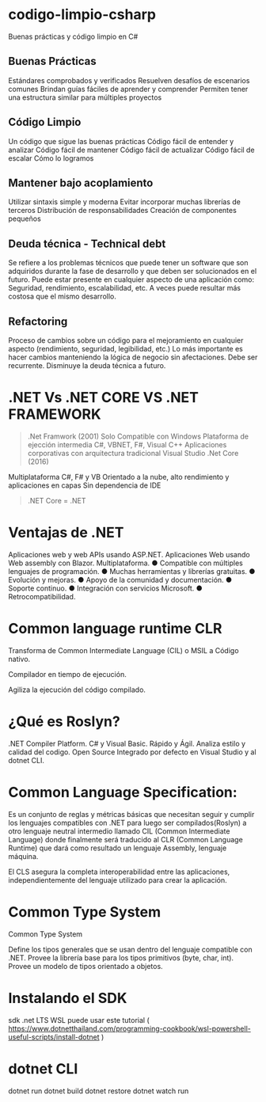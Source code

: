 # codigo-limpio-csharp
Buenas prácticas y código limpio en C#

## Buenas Prácticas

Estándares comprobados y verificados
Resuelven desafíos de escenarios comunes
Brindan guías fáciles de aprender y comprender
Permiten tener una estructura similar para múltiples proyectos
## Código Limpio

Un código que sigue las buenas prácticas
Código fácil de entender y analizar
Código fácil de mantener
Código fácil de actualizar
Código fácil de escalar
Cómo lo logramos

## Mantener bajo acoplamiento
Utilizar sintaxis simple y moderna
Evitar incorporar muchas librerías de terceros
Distribución de responsabilidades
Creación de componentes pequeños
## Deuda técnica - Technical debt

Se refiere a los problemas técnicos que puede tener un software que son adquiridos durante la fase de desarrollo y que deben ser solucionados en el futuro.
Puede estar presente en cualquier aspecto de una aplicación como: Seguridad, rendimiento, escalabilidad, etc.
A veces puede resultar más costosa que el mismo desarrollo.
## Refactoring

Proceso de cambios sobre un código para el mejoramiento en cualquier aspecto (rendimiento, seguridad, legibilidad, etc.)
Lo más importante es hacer cambios manteniendo la lógica de negocio sin afectaciones.
Debe ser recurrente.
Disminuye la deuda técnica a futuro.

# .NET Vs .NET CORE VS .NET FRAMEWORK
> .Net Framwork (2001)
Solo Compatible con Windows
Plataforma de ejección intermedia
C#, VBNET, F#, Visual C++
Aplicaciones corporativas con arquitectura tradicional
Visual Studio
> .Net Core (2016)

Multiplataforma
C#, F# y VB
Orientado a la nube, alto rendimiento y aplicaciones en capas
Sin dependencia de IDE
> .NET Core = .NET

# Ventajas de .NET
Aplicaciones web
y web APIs
usando ASP.NET.
Aplicaciones Web
usando Web
assembly con
Blazor.
Multiplataforma.
● Compatible con múltiples lenguajes de
programación.
● Muchas herramientas y librerías gratuitas. 
● Evolución y mejoras.
● Apoyo de la comunidad y documentación.
● Soporte continuo.
● Integración con servicios Microsoft.
● Retrocompatibilidad.

# Common language runtime CLR

Transforma de Common Intermediate
Language (CIL) o MSIL a Código nativo.

Compilador en tiempo de ejecución.

Agiliza la ejecución del código compilado.

# ¿Qué es Roslyn?
.NET Compiler Platform.
C# y Visual Basic.
Rápido y Ágil.
Analiza estilo y calidad del codigo.
Open Source
Integrado por defecto en Visual Studio y al dotnet CLI.

# Common Language Specification:

Es un conjunto de reglas y métricas básicas que necesitan seguir y cumplir los lenguajes compatibles con .NET para luego ser compilados(Roslyn) a otro lenguaje neutral intermedio llamado CIL (Common Intermediate Language) donde finalmente será traducido al CLR (Common Language Runtime) que dará como resultado un lenguaje Assembly, lenguaje máquina.

El CLS asegura la completa interoperabilidad entre las aplicaciones, independientemente del lenguaje utilizado para crear la aplicación.

# Common Type System
Common Type System

Define los tipos generales que se usan dentro del lenguaje compatible con .NET.
Provee la librería base para los tipos primitivos (byte, char, int).
Provee un modelo de tipos orientado a objetos.

# Instalando el SDK
sdk .net LTS
WSL puede usar este tutorial
( https://www.dotnetthailand.com/programming-cookbook/wsl-powershell-useful-scripts/install-dotnet )

# dotnet CLI
dotnet run 
dotnet build
dotnet restore
dotnet watch run 

